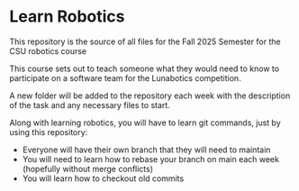# Learn Robotics
This repository is the source of all files for the Fall 2025 Semester for the CSU robotics course

This course sets out to teach someone what they would need to know to participate on a software team for the Lunabotics competition.

A new folder will be added to the repository each week with the description of the task and any necessary files to start.

Along with learning robotics, you will have to learn git commands, just by using this repository:
- Everyone will have their own branch that they will need to maintain
- You will need to learn how to rebase your branch on main each week (hopefully without merge conflicts)
- You will learn how to checkout old commits
